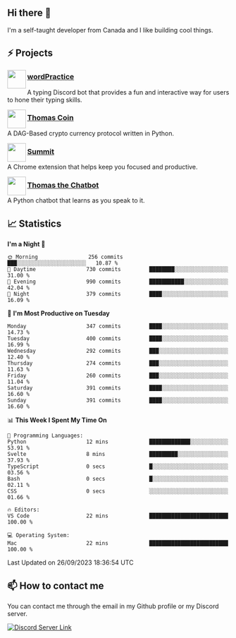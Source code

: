 <h2>Hi there 👋</h2>

<p>I'm a self-taught developer from Canada and I like building cool things.</p>

<h2>⚡ Projects</h2>

<img align="left" src="https://i.imgur.com/BIzs17V.png" width="42" height="42" />
<h3><a target="_blank" href="https://wordpractice.principle.sh/">wordPractice</a></h3>
<p>A typing Discord bot that provides a fun and interactive way for users to hone their typing skills.</p>

<img align="left" src="https://i.imgur.com/4FdQpgN.png" width="42" height="42" />
<h3><a href="https://github.com/principle105/thomas-coin">Thomas Coin</a></h3>
<p>A DAG-Based crypto currency protocol written in Python.</p>

<img align="left" src="https://i.imgur.com/Ly8Atho.png" width="42" height="42" />
<h3><a href="https://summit.sh/">Summit</a></h3>
<p>A Chrome extension that helps keep you focused and productive.</p>

<img align="left" src="https://i.imgur.com/hA9YF2s.png" width="42" height="42" />
<h3><a href="https://github.com/principle105/thomasthechatbot">Thomas the Chatbot</a></h3>
<p>A Python chatbot that learns as you speak to it.</p>

<h2>📈 Statistics</h2>

<!--START_SECTION:waka-->
**I'm a Night 🦉** 

```text
🌞 Morning                256 commits         ███░░░░░░░░░░░░░░░░░░░░░░   10.87 % 
🌆 Daytime                730 commits         ████████░░░░░░░░░░░░░░░░░   31.00 % 
🌃 Evening                990 commits         ███████████░░░░░░░░░░░░░░   42.04 % 
🌙 Night                  379 commits         ████░░░░░░░░░░░░░░░░░░░░░   16.09 % 
```
📅 **I'm Most Productive on Tuesday** 

```text
Monday                   347 commits         ████░░░░░░░░░░░░░░░░░░░░░   14.73 % 
Tuesday                  400 commits         ████░░░░░░░░░░░░░░░░░░░░░   16.99 % 
Wednesday                292 commits         ███░░░░░░░░░░░░░░░░░░░░░░   12.40 % 
Thursday                 274 commits         ███░░░░░░░░░░░░░░░░░░░░░░   11.63 % 
Friday                   260 commits         ███░░░░░░░░░░░░░░░░░░░░░░   11.04 % 
Saturday                 391 commits         ████░░░░░░░░░░░░░░░░░░░░░   16.60 % 
Sunday                   391 commits         ████░░░░░░░░░░░░░░░░░░░░░   16.60 % 
```


📊 **This Week I Spent My Time On** 

```text
💬 Programming Languages: 
Python                   12 mins             █████████████░░░░░░░░░░░░   53.91 % 
Svelte                   8 mins              █████████░░░░░░░░░░░░░░░░   37.93 % 
TypeScript               0 secs              █░░░░░░░░░░░░░░░░░░░░░░░░   03.56 % 
Bash                     0 secs              █░░░░░░░░░░░░░░░░░░░░░░░░   02.11 % 
CSS                      0 secs              ░░░░░░░░░░░░░░░░░░░░░░░░░   01.66 % 

🔥 Editors: 
VS Code                  22 mins             █████████████████████████   100.00 % 

💻 Operating System: 
Mac                      22 mins             █████████████████████████   100.00 % 
```


 Last Updated on 26/09/2023 18:36:54 UTC
<!--END_SECTION:waka-->

<h2>📫 How to contact me</h2>

You can contact me through the email in my Github profile or my Discord server.

[![Discord Server Link](https://dcbadge.vercel.app/api/server/DHnk46C)](https://discord.gg/DHnk46C)

